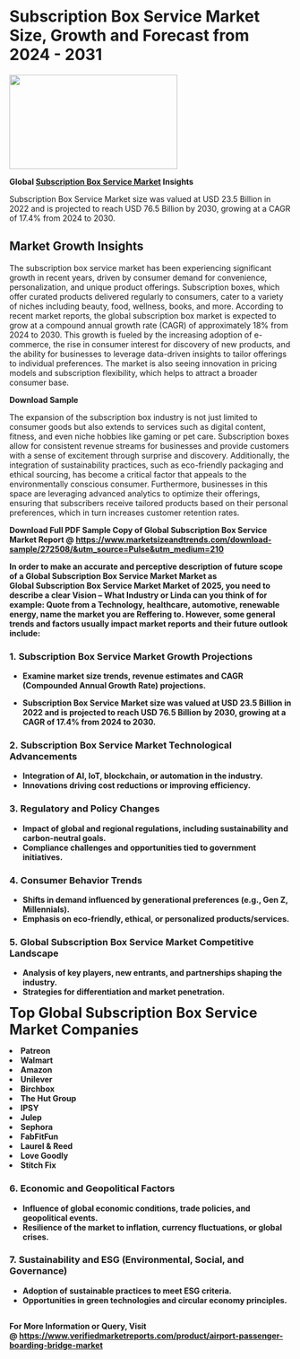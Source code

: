 <H1>Subscription Box Service Market Size, Growth and Forecast from 2024 - 2031</H1><img class="aligncenter size-medium wp-image-584254" src="https://thirdeyenews.in/wp-content/uploads/2024/09/Global-Market-Research-300x168.jpeg" alt="" width="300" height="168" /><p><strong>Global&nbsp;<a href="https://www.marketsizeandtrends.com/download-sample/272508/&amp;utm_source=Pulse&amp;utm_medium=210">Subscription Box Service Market</a> Insights</strong></p><p>Subscription Box Service Market size was valued at USD 23.5 Billion in 2022 and is projected to reach USD 76.5 Billion by 2030, growing at a CAGR of 17.4% from 2024 to 2030.</p><p><h2>Market Growth Insights</h2> <p>The subscription box service market has been experiencing significant growth in recent years, driven by consumer demand for convenience, personalization, and unique product offerings. Subscription boxes, which offer curated products delivered regularly to consumers, cater to a variety of niches including beauty, food, wellness, books, and more. According to recent market reports, the global subscription box market is expected to grow at a compound annual growth rate (CAGR) of approximately 18% from 2024 to 2030. This growth is fueled by the increasing adoption of e-commerce, the rise in consumer interest for discovery of new products, and the ability for businesses to leverage data-driven insights to tailor offerings to individual preferences. The market is also seeing innovation in pricing models and subscription flexibility, which helps to attract a broader consumer base.</p> <p><strong>Download Sample</strong></p> <p>The expansion of the subscription box industry is not just limited to consumer goods but also extends to services such as digital content, fitness, and even niche hobbies like gaming or pet care. Subscription boxes allow for consistent revenue streams for businesses and provide customers with a sense of excitement through surprise and discovery. Additionally, the integration of sustainability practices, such as eco-friendly packaging and ethical sourcing, has become a critical factor that appeals to the environmentally conscious consumer. Furthermore, businesses in this space are leveraging advanced analytics to optimize their offerings, ensuring that subscribers receive tailored products based on their personal preferences, which in turn increases customer retention rates.</p> <p><strong></p><p><span class=""><strong>Download Full PDF Sample Copy of Global Subscription Box Service Market Report</strong> @ <a href="https://www.marketsizeandtrends.com/download-sample/272508/&amp;utm_source=Pulse&amp;utm_medium=210" target="_blank">https://www.marketsizeandtrends.com/download-sample/272508/&amp;utm_source=Pulse&amp;utm_medium=210</a></span></p><p>In order to make an accurate and perceptive description of future scope of a Global&nbsp;Subscription Box Service Market Market as Global&nbsp;Subscription Box Service Market Market of 2025, you need to describe a clear Vision &ndash; What Industry or Linda can you think of for example: Quote from a Technology, healthcare, automotive, renewable energy, name the market you are Reffering to. However, some general trends and factors usually impact market reports and their future outlook include:</p><h3>1.&nbsp;<strong>Subscription Box Service Market Growth Projections</strong></h3><ul><li>Examine market size trends, revenue estimates and CAGR (Compounded Annual Growth Rate) projections.</li><li><p>Subscription Box Service Market size was valued at USD 23.5 Billion in 2022 and is projected to reach USD 76.5 Billion by 2030, growing at a CAGR of 17.4% from 2024 to 2030.</p></li></ul><h3>2.&nbsp;<strong>Subscription Box Service Market Technological Advancements</strong></h3><ul><li>Integration of AI, IoT, blockchain, or automation in the industry.</li><li>Innovations driving cost reductions or improving efficiency.</li></ul><h3>3.&nbsp;<strong>Regulatory and Policy Changes</strong></h3><ul><li>Impact of global and regional regulations, including sustainability and carbon-neutral goals.</li><li>Compliance challenges and opportunities tied to government initiatives.</li></ul><h3>4.&nbsp;<strong>Consumer Behavior Trends</strong></h3><ul><li>Shifts in demand influenced by generational preferences (e.g., Gen Z, Millennials).</li><li>Emphasis on eco-friendly, ethical, or personalized products/services.</li></ul><h3>5.&nbsp;<strong>Global Subscription Box Service Market Competitive Landscape</strong></h3><ul><li>Analysis of key players, new entrants, and partnerships shaping the industry.</li><li>Strategies for differentiation and market penetration.</li></ul><p data-pm-slice="1 1 []"><span style="color: inherit; font-family: inherit; font-size: 25px;">Top Global Subscription Box Service Market Companies</span></p><div class="" data-test-id=""><p><li>Patreon</li><li> Walmart</li><li> Amazon</li><li> Unilever</li><li> Birchbox</li><li> The Hut Group</li><li> IPSY</li><li> Julep</li><li> Sephora</li><li> FabFitFun</li><li> Laurel & Reed</li><li> Love Goodly</li><li> Stitch Fix</li></p></div><h3>6.&nbsp;<strong>Economic and Geopolitical Factors</strong></h3><ul><li>Influence of global economic conditions, trade policies, and geopolitical events.</li><li>Resilience of the market to inflation, currency fluctuations, or global crises.</li></ul><h3>7.&nbsp;<strong>Sustainability and ESG (Environmental, Social, and Governance)</strong></h3><ul><li>Adoption of sustainable practices to meet ESG criteria.</li><li>Opportunities in green technologies and circular economy principles.</li></ul><h2><strong style="font-size: 14px;">For More Information or Query, Visit @&nbsp;</strong><a style="background-color: #ffffff; font-size: 14px;" href="https://www.marketsizeandtrends.com/report/subscription-box-service-market/" target="_blank">https://www.verifiedmarketreports.com/product/airport-passenger-boarding-bridge-market</a></h2>
